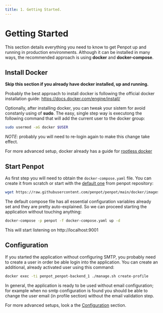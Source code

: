 ```yaml
---
title: 1. Getting Started.
---
```


# Getting Started #

This section details everything you need to know to get Penpot up and
running in production environments. Although it can be installed in
many ways, the recommended approach is using **docker** and
**docker-compose**.


## Install Docker ##

**Skip this section if you already have docker installed, up and running.**


Probably the best approach to install docker is following the official docker
installation guide: https://docs.docker.com/engine/install/



Optionally, after installing docker, you can tweak your sistem for
avoid constanly using of **sudo**. The easy, single step way is
executong the following command that will add the current user to the
docker group:

```bash
sudo usermod -aG docker $USER
```

*NOTE*: probably you will need to re-login again to make this change take effect.


For more advanced setup, docker already has a guide for [rootless docker][1]

[1]: https://docs.docker.com/engine/security/rootless/



## Start Penpot ##

As first step you will need to obtain the `docker-compose.yaml`
file. You can create it from scratch or start with the [default
one][2] from penpot repository:

[2]: https://raw.githubusercontent.com/penpot/penpot/main/docker/images/docker-compose.yaml

```bash
wget https://raw.githubusercontent.com/penpot/penpot/main/docker/images/docker-compose.yaml
```

The default compose file has all essential configuration variables
already set and they are pretty auto-explained. So we can proceed starting
the application without touching anything:

```bash
docker-compose -p penpot -f docker-compose.yaml up -d
```

This will start listening on http://localhost:9001


## Configuration ##

If you started the application without configuring SMTP, you probably
need to create a user in order be able login into the application. You
can create an additional, already activated user using this command:

```bash
docker exec -ti penpot_penpot-backend_1 ./manage.sh create-profile
```

In general, the application is ready to be used without email
configuration; for example when no smtp configuration is found you
should be able to change the user email (in profile section) without
the email validation step.

For more advanced setups, look a the [Configuration][3] section.

[3]: /technical-guide/configuration/

